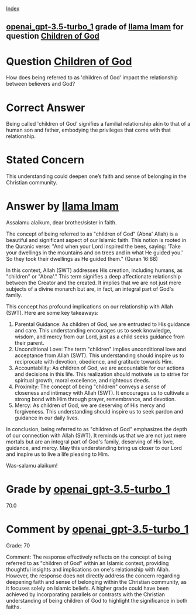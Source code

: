 
[Index](../../../../index.md)
## [openai_gpt-3.5-turbo_1](../../../grading_models/openai_gpt-3.5-turbo_1.md) grade of [llama Imam](../../../answering_models/llama_Imam.md) for question [Children of God](../../../questions/Children_of_God.md)

# Question [Children of God](../../../questions/Children_of_God.md)
How does being referred to as 'children of God' impact the relationship between believers and God?

# Correct Answer
Being called 'children of God' signifies a familial relationship akin to that of a human son and father, embodying the privileges that come with that relationship.

# Stated Concern
This understanding could deepen one’s faith and sense of belonging in the Christian community.

# Answer by [llama Imam](../../../answering_models/llama_Imam.md)
Assalamu alaikum, dear brother/sister in faith.

The concept of being referred to as "children of God" (Abna' Allah) is a beautiful and significant aspect of our Islamic faith. This notion is rooted in the Quranic verse: "And when your Lord inspired the bees, saying: 'Take your dwellings in the mountains and on trees and in what He guided you.' So they took their dwellings as He guided them." (Quran 16:68)

In this context, Allah (SWT) addresses His creation, including humans, as "children" or "Abna'." This term signifies a deep affectionate relationship between the Creator and the created. It implies that we are not just mere subjects of a divine monarch but are, in fact, an integral part of God's family.

This concept has profound implications on our relationship with Allah (SWT). Here are some key takeaways:

1. Parental Guidance: As children of God, we are entrusted to His guidance and care. This understanding encourages us to seek knowledge, wisdom, and mercy from our Lord, just as a child seeks guidance from their parent.
2. Unconditional Love: The term "children" implies unconditional love and acceptance from Allah (SWT). This understanding should inspire us to reciprocate with devotion, obedience, and gratitude towards Him.
3. Accountability: As children of God, we are accountable for our actions and decisions in this life. This realization should motivate us to strive for spiritual growth, moral excellence, and righteous deeds.
4. Proximity: The concept of being "children" conveys a sense of closeness and intimacy with Allah (SWT). It encourages us to cultivate a strong bond with Him through prayer, remembrance, and devotion.
5. Mercy: As children of God, we are deserving of His mercy and forgiveness. This understanding should inspire us to seek pardon and guidance in our daily lives.

In conclusion, being referred to as "children of God" emphasizes the depth of our connection with Allah (SWT). It reminds us that we are not just mere mortals but are an integral part of God's family, deserving of His love, guidance, and mercy. May this understanding bring us closer to our Lord and inspire us to live a life pleasing to Him.

Was-salamu alaikum!

# Grade by [openai_gpt-3.5-turbo_1](../../../grading_models/openai_gpt-3.5-turbo_1.md)
70.0

# Comment by [openai_gpt-3.5-turbo_1](../../../grading_models/openai_gpt-3.5-turbo_1.md)
Grade: 70

Comment: The response effectively reflects on the concept of being referred to as "children of God" within an Islamic context, providing thoughtful insights and implications on one's relationship with Allah. However, the response does not directly address the concern regarding deepening faith and sense of belonging within the Christian community, as it focuses solely on Islamic beliefs. A higher grade could have been achieved by incorporating parallels or contrasts with the Christian understanding of being children of God to highlight the significance in both faiths.
